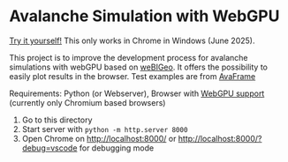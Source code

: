 # Avalanche Simulation with WebGPU

[Try it yourself!](https://gro2mi.github.io/wgslAvalancheSim/ "Avalanche Simulation") This only works in Chrome in Windows (June 2025).

This project is to improve the development process for avalanche simulations with webGPU based on [weBIGeo](https://github.com/weBIGeo/webigeo/tree/main). It offers the possibility to easily plot results in the browser.
Test examples are from [AvaFrame](https://docs.avaframe.org/en/latest/testing.html#tests-for-model-validation)

Requirements: Python (or Webserver), Browser with [WebGPU support](https://caniuse.com/webgpu) (currently only Chromium based browsers)

1. Go to this directory
2. Start server with `python -m http.server 8000`
3. Open Chrome on [http://localhost:8000/](http://localhost:8000/) or [http://localhost:8000/?debug=vscode](http://localhost:8000/?debug=vscode) for debugging mode
